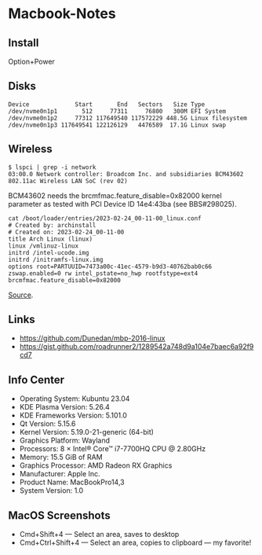 # Macbook-Notes

## Install
Option+Power

## Disks
```
Device             Start       End   Sectors   Size Type
/dev/nvme0n1p1       512     77311     76800   300M EFI System
/dev/nvme0n1p2     77312 117649540 117572229 448.5G Linux filesystem
/dev/nvme0n1p3 117649541 122126129   4476589  17.1G Linux swap
```

## Wireless
```
$ lspci | grep -i network
03:00.0 Network controller: Broadcom Inc. and subsidiaries BCM43602 802.11ac Wireless LAN SoC (rev 02)
```

BCM43602 needs the brcmfmac.feature_disable=0x82000 kernel parameter as tested with PCI Device ID 14e4:43ba (see BBS#298025).
```
cat /boot/loader/entries/2023-02-24_00-11-00_linux.conf 
# Created by: archinstall
# Created on: 2023-02-24_00-11-00
title Arch Linux (linux)
linux /vmlinuz-linux
initrd /intel-ucode.img
initrd /initramfs-linux.img
options root=PARTUUID=7473a00c-41ec-4579-b9d3-40762bab0c66 zswap.enabled=0 rw intel_pstate=no_hwp rootfstype=ext4 brcmfmac.feature_disable=0x82000

```

[Source](https://wiki.archlinux.org/title/Broadcom_wireless#BCM43602_802.11ac_Wireless_LAN_SoC).
## Links
* https://github.com/Dunedan/mbp-2016-linux
* https://gist.github.com/roadrunner2/1289542a748d9a104e7baec6a92f9cd7

## Info Center
* Operating System: Kubuntu 23.04
* KDE Plasma Version: 5.26.4
* KDE Frameworks Version: 5.101.0
* Qt Version: 5.15.6
* Kernel Version: 5.19.0-21-generic (64-bit)
* Graphics Platform: Wayland
* Processors: 8 × Intel® Core™ i7-7700HQ CPU @ 2.80GHz
* Memory: 15.5 GiB of RAM
* Graphics Processor: AMD Radeon RX Graphics
* Manufacturer: Apple Inc.
* Product Name: MacBookPro14,3
* System Version: 1.0

## MacOS Screenshots
* Cmd+Shift+4 — Select an area, saves to desktop
* Cmd+Ctrl+Shift+4 — Select an area, copies to clipboard — my favorite!
